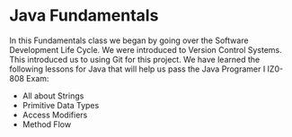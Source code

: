 # Java Fundamentals

In this Fundamentals class we began by going over the Software Development Life Cycle. We were introduced to Version Control Systems. This introduced us to using Git for this project. We have learned the following lessons for Java that will help us pass the Java Programer I IZ0-808 Exam:

- All about Strings
- Primitive Data Types
- Access Modifiers
- Method Flow